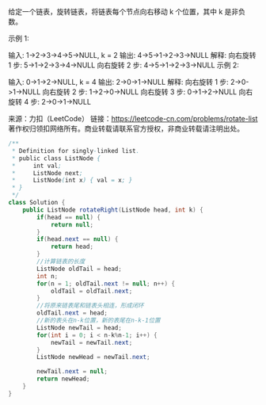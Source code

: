 给定一个链表，旋转链表，将链表每个节点向右移动 k 个位置，其中 k 是非负数。

示例 1:

输入: 1->2->3->4->5->NULL, k = 2
输出: 4->5->1->2->3->NULL
解释:
向右旋转 1 步: 5->1->2->3->4->NULL
向右旋转 2 步: 4->5->1->2->3->NULL
示例 2:

输入: 0->1->2->NULL, k = 4
输出: 2->0->1->NULL
解释:
向右旋转 1 步: 2->0->1->NULL
向右旋转 2 步: 1->2->0->NULL
向右旋转 3 步: 0->1->2->NULL
向右旋转 4 步: 2->0->1->NULL

来源：力扣（LeetCode）
链接：https://leetcode-cn.com/problems/rotate-list
著作权归领扣网络所有。商业转载请联系官方授权，非商业转载请注明出处。

```java
/**
 * Definition for singly-linked list.
 * public class ListNode {
 *     int val;
 *     ListNode next;
 *     ListNode(int x) { val = x; }
 * }
 */
class Solution {
    public ListNode rotateRight(ListNode head, int k) {
        if(head == null) {
            return null;
        }
        if(head.next == null) {
            return head;
        }
        //计算链表的长度
        ListNode oldTail = head;
        int n;
        for(n = 1; oldTail.next != null; n++) {
            oldTail = oldTail.next;
        }
        //将原来链表尾和链表头相连，形成闭环
        oldTail.next = head;
        //新的表头在n-k位置，新的表尾在n-k-1位置
        ListNode newTail = head;
        for(int i = 0; i < n-k%n-1; i++) {
            newTail = newTail.next;
        }
        ListNode newHead = newTail.next;

        newTail.next = null;
        return newHead;
    }
}
```

